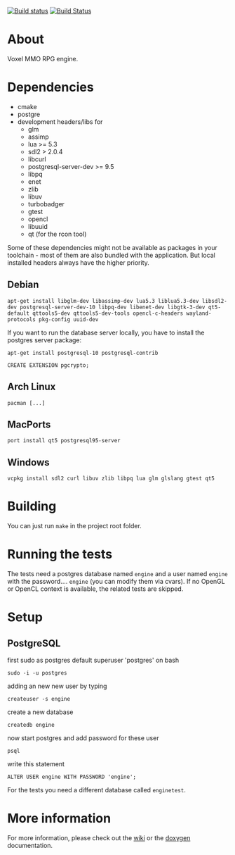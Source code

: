 [![Build status](https://ci.appveyor.com/api/projects/status/556vyuwwg476jn7t?svg=true)](https://ci.appveyor.com/project/mgerhardy/engine)
[![Build Status](https://travis-ci.org/mgerhardy/engine.svg?branch=master)](https://travis-ci.org/mgerhardy/engine)

# About
Voxel MMO RPG engine.

# Dependencies
* cmake
* postgre
* development headers/libs for
  * glm
  * assimp
  * lua >= 5.3
  * sdl2 > 2.0.4
  * libcurl
  * postgresql-server-dev >= 9.5
  * libpq
  * enet
  * zlib
  * libuv
  * turbobadger
  * gtest
  * opencl
  * libuuid
  * qt (for the rcon tool)

Some of these dependencies might not be available as packages in your toolchain - most of them are also bundled with the application. But local installed headers always have the higher priority.

## Debian
    apt-get install libglm-dev libassimp-dev lua5.3 liblua5.3-dev libsdl2-dev postgresql-server-dev-10 libpq-dev libenet-dev libgtk-3-dev qt5-default qttools5-dev qttools5-dev-tools opencl-c-headers wayland-protocols pkg-config uuid-dev

If you want to run the database server locally, you have to install the postgres server package:

    apt-get install postgresql-10 postgresql-contrib

    CREATE EXTENSION pgcrypto;

## Arch Linux
    pacman [...]

## MacPorts
    port install qt5 postgresql95-server

## Windows
    vcpkg install sdl2 curl libuv zlib libpq lua glm glslang gtest qt5

# Building
You can just run ```make``` in the project root folder.

# Running the tests
The tests need a postgres database named `engine` and a user named `engine` with the password.... `engine` (you can modify them via cvars). If no OpenGL or OpenCL context is available, the related tests are skipped.

# Setup
## PostgreSQL

first sudo as postgres default superuser 'postgres' on bash

`sudo -i -u postgres`

adding an new new user by typing

`createuser -s engine`

create a new database

`createdb engine`

now start postgres and add password for these user

`psql`

write this statement

`ALTER USER engine WITH PASSWORD 'engine';`

For the tests you need a different database called `enginetest`.

# More information
For more information, please check out the [wiki](https://gitlab.com/mgerhardy/engine/wikis/home) or the [doxygen](https://mgerhardy.gitlab.io/engine/) documentation.
